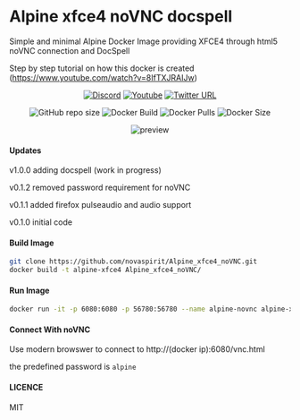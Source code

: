 # Alpine xfce4 noVNC docspell

Simple and minimal Alpine Docker Image providing XFCE4 through html5 noVNC connection and DocSpell 

Step by step tutorial on how this docker is created (https://www.youtube.com/watch?v=8IfTXJRAIJw)

<div align="center">

[![Discord](https://img.shields.io/discord/316245914987528193?logo=discord)](https://discord.com/invite/v8dAnFV) 
[![Youtube](https://img.shields.io/badge/YouTube-FF0000?style=flat-square&logo=youtube&logoColor=white)](https://www.youtube.com/channel/UCrjKdwxaQMSV_NDywgKXVmw) 
[![Twitter URL](https://img.shields.io/twitter/follow/novaspirittech?style=flat-square&logo=twitter)](https://twitter.com/novaspirittech)


![GitHub repo size](https://img.shields.io/github/repo-size/davidhaynz/Alpine_xfce4_noVNC?label=Repo%20Size&logo=github)
![Docker Build](https://github.com/davidhaynz/Alpine_xfce4_noVNC/workflows/Docker/badge.svg) 
![Docker Pulls](https://img.shields.io/docker/pulls/davidhaynz/alpine_xfce4_novnc)
![Docker Size](https://img.shields.io/docker/image-size/davidhaynz/alpine_xfce4_novnc)

![preview](preview.png?raw=true "preview")

</div>

#### Updates

v1.0.0 adding docspell (work in progress)

v0.1.2 removed password requirement for noVNC

v0.1.1 added firefox pulseaudio and audio support

v0.1.0 initial code

#### Build Image

```sh
git clone https://github.com/novaspirit/Alpine_xfce4_noVNC.git
docker build -t alpine-xfce4 Alpine_xfce4_noVNC/
```

#### Run Image

```sh
docker run -it -p 6080:6080 -p 56780:56780 --name alpine-novnc alpine-xfce4
```

#### Connect With noVNC

Use modern browswer to connect to http://(docker ip):6080/vnc.html

the predefined password is `alpine`

#### LICENCE

MIT
